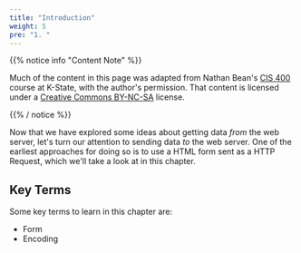 ```yaml
---
title: "Introduction"
weight: 5
pre: "1. "
---
```


{{% notice info "Content Note" %}}

Much of the content in this page was adapted from Nathan Bean's [CIS 400](https://textbooks.cs.ksu.edu/cis400/3-web-development/03-web-data/01-introduction/) course at K-State, with the author's permission. That content is licensed under a [Creative Commons BY-NC-SA](https://creativecommons.org/licenses/by-nc-sa/4.0/) license.

{{% / notice %}}

Now that we have explored some ideas about getting data _from_ the web server, let's turn our attention to sending data _to_ the web server.  One of the earliest approaches for doing so is to use a HTML form sent as a HTTP Request, which we'll take a look at in this chapter.

## Key Terms

Some key terms to learn in this chapter are:
* Form
* Encoding
